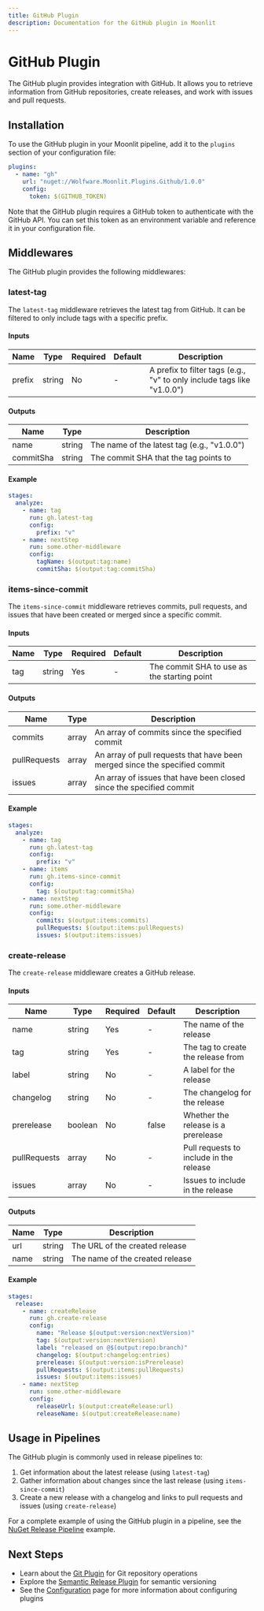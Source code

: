 ```yaml
---
title: GitHub Plugin
description: Documentation for the GitHub plugin in Moonlit
---
```


# GitHub Plugin

The GitHub plugin provides integration with GitHub. It allows you to retrieve information from GitHub repositories, create releases, and work with issues and pull requests.

## Installation

To use the GitHub plugin in your Moonlit pipeline, add it to the `plugins` section of your configuration file:

```yaml
plugins:
  - name: "gh"
    url: "nuget://Wolfware.Moonlit.Plugins.Github/1.0.0"
    config:
      token: $(GITHUB_TOKEN)
```

Note that the GitHub plugin requires a GitHub token to authenticate with the GitHub API. You can set this token as an environment variable and reference it in your configuration file.

## Middlewares

The GitHub plugin provides the following middlewares:

### latest-tag

The `latest-tag` middleware retrieves the latest tag from GitHub. It can be filtered to only include tags with a specific prefix.

#### Inputs

| Name | Type | Required | Default | Description |
|------|------|----------|---------|-------------|
| prefix | string | No | - | A prefix to filter tags (e.g., "v" to only include tags like "v1.0.0") |

#### Outputs

| Name | Type | Description |
|------|------|-------------|
| name | string | The name of the latest tag (e.g., "v1.0.0") |
| commitSha | string | The commit SHA that the tag points to |

#### Example

```yaml
stages:
  analyze:
    - name: tag
      run: gh.latest-tag
      config:
        prefix: "v"
    - name: nextStep
      run: some.other-middleware
      config:
        tagName: $(output:tag:name)
        commitSha: $(output:tag:commitSha)
```

### items-since-commit

The `items-since-commit` middleware retrieves commits, pull requests, and issues that have been created or merged since a specific commit.

#### Inputs

| Name | Type | Required | Default | Description |
|------|------|----------|---------|-------------|
| tag | string | Yes | - | The commit SHA to use as the starting point |

#### Outputs

| Name | Type | Description |
|------|------|-------------|
| commits | array | An array of commits since the specified commit |
| pullRequests | array | An array of pull requests that have been merged since the specified commit |
| issues | array | An array of issues that have been closed since the specified commit |

#### Example

```yaml
stages:
  analyze:
    - name: tag
      run: gh.latest-tag
      config:
        prefix: "v"
    - name: items
      run: gh.items-since-commit
      config:
        tag: $(output:tag:commitSha)
    - name: nextStep
      run: some.other-middleware
      config:
        commits: $(output:items:commits)
        pullRequests: $(output:items:pullRequests)
        issues: $(output:items:issues)
```

### create-release

The `create-release` middleware creates a GitHub release.

#### Inputs

| Name | Type | Required | Default | Description |
|------|------|----------|---------|-------------|
| name | string | Yes | - | The name of the release |
| tag | string | Yes | - | The tag to create the release from |
| label | string | No | - | A label for the release |
| changelog | string | No | - | The changelog for the release |
| prerelease | boolean | No | false | Whether the release is a prerelease |
| pullRequests | array | No | - | Pull requests to include in the release |
| issues | array | No | - | Issues to include in the release |

#### Outputs

| Name | Type | Description |
|------|------|-------------|
| url | string | The URL of the created release |
| name | string | The name of the created release |

#### Example

```yaml
stages:
  release:
    - name: createRelease
      run: gh.create-release
      config:
        name: "Release $(output:version:nextVersion)"
        tag: $(output:version:nextVersion)
        label: "released on @$(output:repo:branch)"
        changelog: $(output:changelog:entries)
        prerelease: $(output:version:isPrerelease)
        pullRequests: $(output:items:pullRequests)
        issues: $(output:items:issues)
    - name: nextStep
      run: some.other-middleware
      config:
        releaseUrl: $(output:createRelease:url)
        releaseName: $(output:createRelease:name)
```

## Usage in Pipelines

The GitHub plugin is commonly used in release pipelines to:

1. Get information about the latest release (using `latest-tag`)
2. Gather information about changes since the last release (using `items-since-commit`)
3. Create a new release with a changelog and links to pull requests and issues (using `create-release`)

For a complete example of using the GitHub plugin in a pipeline, see the [NuGet Release Pipeline](./examples/nuget-release.md) example.

## Next Steps

- Learn about the [Git Plugin](./git.md) for Git repository operations
- Explore the [Semantic Release Plugin](./semantic-release.md) for semantic versioning
- See the [Configuration](../guide/concepts/configuration.md) page for more information about configuring plugins